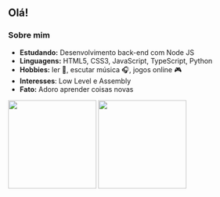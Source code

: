 ## Olá!

### Sobre mim

-  **Estudando:** Desenvolvimento back-end com Node JS
-  **Linguagens:** HTML5, CSS3, JavaScript, TypeScript, Python
-  **Hobbies:** ler :closed_book:, escutar música :headphones:, jogos online :video_game:
-  **Interesses**: Low Level e Assembly
-  **Fato:** Adoro aprender coisas novas

<div>
  <img height="180px" src="https://github-readme-stats.vercel.app/api?username=joseeduardorp&show_icons=true&count_private=true&theme=dracula" />
  <img height="180px" src="https://github-readme-stats.vercel.app/api/top-langs/?username=joseeduardorp&layout=compact&hide=php&theme=dracula" />
</div>
